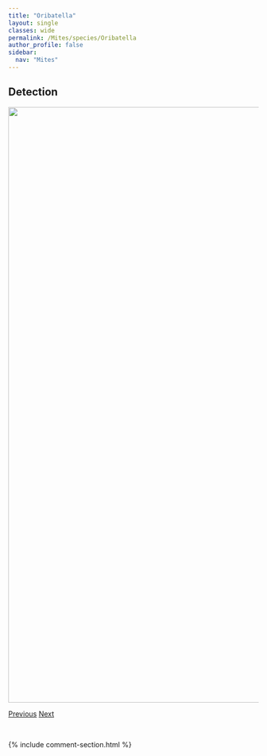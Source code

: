 ```yaml
---
title: "Oribatella"
layout: single
classes: wide
permalink: /Mites/species/Oribatella
author_profile: false
sidebar:
  nav: "Mites"
---
```


<h2>Detection</h2>

<a href="https://drive.google.com/uc?export=view&id=1QWD9_3El9elyDB6xFenBN62cQhp0-ZBc">
<img src="https://drive.google.com/uc?export=view&id=1QWD9_3El9elyDB6xFenBN62cQhp0-ZBc" height = "1200" width = "800">
</a>


<a href="/DevelopmentWebsite/Mites/species/OppiellaWashburni" class="pagination--pager" title="Oppiella washburni">Previous</a> <a href="/DevelopmentWebsite/Mites/species/OribatellaAbmi" class="pagination--pager" title="Oribatella abmi">Next</a>

<p>&nbsp;</p>

{% include comment-section.html %}
